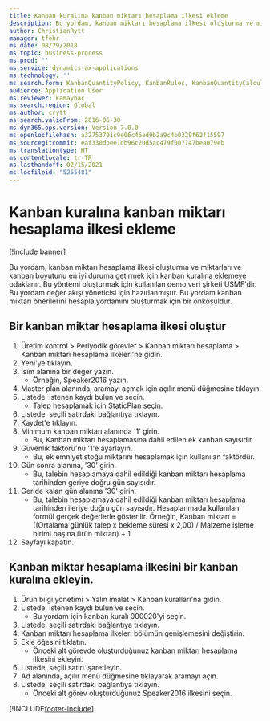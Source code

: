 ```yaml
---
title: Kanban kuralına kanban miktarı hesaplama ilkesi ekleme
description: Bu yordam, kanban miktarı hesaplama ilkesi oluşturma ve miktarları ve kanban boyutunu en iyi duruma getirmek için kanban kuralına eklemeye odaklanır.
author: ChristianRytt
manager: tfehr
ms.date: 08/29/2018
ms.topic: business-process
ms.prod: ''
ms.service: dynamics-ax-applications
ms.technology: ''
ms.search.form: KanbanQuantityPolicy, KanbanRules, KanbanQuantityCalculation
audience: Application User
ms.reviewer: kamaybac
ms.search.region: Global
ms.author: crytt
ms.search.validFrom: 2016-06-30
ms.dyn365.ops.version: Version 7.0.0
ms.openlocfilehash: a32753701c9e06c46ed9b2a9c4b0329f62f15597
ms.sourcegitcommit: eaf330dbee1db96c20d5ac479f007747bea079eb
ms.translationtype: HT
ms.contentlocale: tr-TR
ms.lasthandoff: 02/15/2021
ms.locfileid: "5255481"
---
```

# <a name="add-a-kanban-quantity-calculation-policy-to-a-kanban-rule"></a>Kanban kuralına kanban miktarı hesaplama ilkesi ekleme

[!include [banner](../../includes/banner.md)]

Bu yordam, kanban miktarı hesaplama ilkesi oluşturma ve miktarları ve kanban boyutunu en iyi duruma getirmek için kanban kuralına eklemeye odaklanır. Bu yöntemi oluşturmak için kullanılan demo veri şirketi USMF'dir. Bu yordam değer akışı yöneticisi için hazırlanmıştır. Bu yordam kanban miktarı önerilerini hesapla yordamını oluşturmak için bir önkoşuldur. 


## <a name="create-a-kanban-quantity-calculation-policy"></a>Bir kanban miktar hesaplama ilkesi oluştur
1. Üretim kontrol > Periyodik görevler > Kanban miktarı hesaplama > Kanban miktarı hesaplama ilkeleri'ne gidin.
2. Yeni'ye tıklayın.
3. İsim alanına bir değer yazın.
    * Örneğin, Speaker2016 yazın.  
4. Master plan alanında, aramayı açmak için açılır menü düğmesine tıklayın.
5. Listede, istenen kaydı bulun ve seçin.
    * Talep hesaplamak için StaticPlan seçin.  
6. Listede, seçili satırdaki bağlantıya tıklayın.
7. Kaydet'e tıklayın.
8. Minimum kanban miktarı alanında '1' girin.
    * Bu, Kanban miktarı hesaplamasına dahil edilen ek kanban sayısıdır.  
9. Güvenlik faktörü'nü '1'e ayarlayın.
    * Bu, ek emniyet stoğu miktarını hesaplamak için kullanılan faktördür.  
10. Gün sonra alanına, '30' girin.
    * Bu, talebin hesaplamaya dahil edildiği kanban miktarı hesaplama tarihinden geriye doğru gün sayısıdır.  
11. Geride kalan gün alanına '30' girin.
    * Bu, talebin hesaplamaya dahil edildiği kanban miktarı hesaplama tarihinden ileriye doğru gün sayısıdır.  Hesaplanmada kullanılan formül gerçek değerlerle gösterilir. Örneğin, Kanban miktarı = ((Ortalama günlük talep x bekleme süresi x 2,00) / Malzeme işleme birimi başına ürün miktarı) + 1  
12. Sayfayı kapatın.

## <a name="add-the-kanban-quantity-calculation-policy-to-a-kanban-rule"></a>Kanban miktar hesaplama ilkesini bir kanban kuralına ekleyin.
1. Ürün bilgi yönetimi > Yalın imalat > Kanban kuralları'na gidin.
2. Listede, istenen kaydı bulun ve seçin.
    * Bu yordam için kanban kuralı 000020'yi seçin.  
3. Listede, seçili satırdaki bağlantıya tıklayın.
4. Kanban miktarı hesaplama ilkeleri bölümün genişlemesini değiştirin.
5. Ekle öğesini tıklatın.
    * Önceki alt görevde oluşturduğunuz kanban miktarı hesaplama ilkesini ekleyin.  
6. Listede, seçili satırı işaretleyin.
7. Ad alanında, açılır menü düğmesine tıklayarak aramayı açın.
8. Listede, seçili satırdaki bağlantıya tıklayın.
    * Önceki alt görev oluşturduğunuz Speaker2016 ilkesini seçin.  



[!INCLUDE[footer-include](../../../includes/footer-banner.md)]